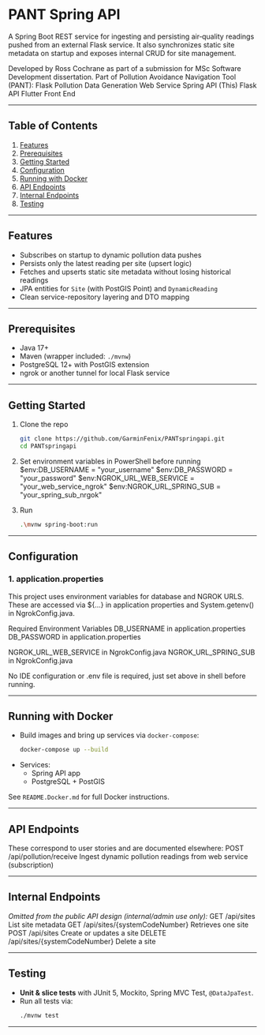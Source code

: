 # PANT Spring API

A Spring Boot REST service for ingesting and persisting air‐quality readings 
pushed from an external Flask service. It also synchronizes static site metadata 
on startup and exposes internal CRUD for site management.

Developed by Ross Cochrane as part of a submission for MSc Software Development
dissertation.
Part of Pollution Avoidance Navigation Tool (PANT):
Flask Pollution Data Generation Web Service
Spring API (This)
Flask API
Flutter Front End

---

## Table of Contents

1. [Features](#features)
2. [Prerequisites](#prerequisites)
3. [Getting Started](#getting-started)
4. [Configuration](#configuration)
5. [Running with Docker](#running-with-docker)
6. [API Endpoints](#api-endpoints)
7. [Internal Endpoints](#internal-endpoints)
8. [Testing](#testing)


---

## Features

- Subscribes on startup to dynamic pollution data pushes
- Persists only the latest reading per site (upsert logic)
- Fetches and upserts static site metadata without losing historical readings
- JPA entities for `Site` (with PostGIS Point) and `DynamicReading`
- Clean service-repository layering and DTO mapping

---

## Prerequisites

- Java 17+
- Maven (wrapper included: `./mvnw`)
- PostgreSQL 12+ with PostGIS extension
- ngrok or another tunnel for local Flask service

---

## Getting Started

1. Clone the repo
   ```bash
   git clone https://github.com/GarminFenix/PANTspringapi.git
   cd PANTspringapi
   ```
2. Set environment variables in PowerShell before running
   $env:DB_USERNAME = "your_username"
   $env:DB_PASSWORD = "your_password"
   $env:NGROK_URL_WEB_SERVICE = "your_web_service_ngrok"
   $env:NGROK_URL_SPRING_SUB = "your_spring_sub_nrgok"
   
3. Run
    ```bash
    .\mvnw spring-boot:run 
    ```

---

## Configuration

### 1. application.properties
This project uses environment variables for database and NGROK URLS.
These are accessed via ${...} in application properties and System.getenv()
in NgrokConfig.java.

Required Environment Variables
DB_USERNAME     in     application.properties
DB_PASSWORD     in      application.properties

NGROK_URL_WEB_SERVICE   in   NgrokConfig.java
NGROK_URL_SPRING_SUB    in  NgrokConfig.java

No IDE configuration or .env file is required, just set above in shell before running.

---

## Running with Docker

- Build images and bring up services via `docker-compose`:
  ```bash
  docker-compose up --build
  ```
- Services:
    - Spring API app
    - PostgreSQL + PostGIS

See `README.Docker.md` for full Docker instructions.

---

## API Endpoints

These correspond to user stories and are documented elsewhere:
POST    /api/pollution/receive      Ingest dynamic pollution readings from web service (subscription) 

---

## Internal Endpoints

*Omitted from the public API design (internal/admin use only):*
GET     /api/sites                      List site metadata
GET     /api/sites/{systemCodeNumber}   Retrieves one site
POST    /api/sites                      Create or updates a site
DELETE  /api/sites/{systemCodeNumber}   Delete a site

---

## Testing

- **Unit & slice tests** with JUnit 5, Mockito, Spring MVC Test, `@DataJpaTest`.
- Run all tests via:
  ```bash
  ./mvnw test
  ```  

---
